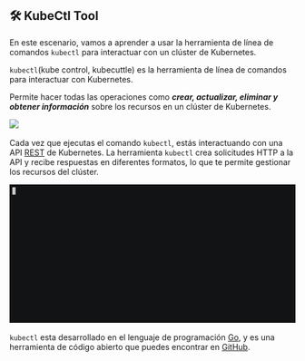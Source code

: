﻿
## 🛠️ KubeCtl Tool

En este escenario, vamos a aprender a usar la herramienta de línea de comandos `kubectl` para interactuar con un clúster de Kubernetes.

`kubectl`(kube control, kubecuttle) es la herramienta de línea de comandos para interactuar con Kubernetes.

Permite hacer todas las operaciones como _**crear, actualizar, eliminar y obtener información**_ sobre los recursos en un clúster de Kubernetes.

![](http://www.techplayon.com/wp-content/uploads/2021/07/Kubectloperations.png)

Cada vez que ejecutas el comando `kubectl`, estás interactuando con una API [REST](https://aws.amazon.com/es/what-is/restful-api/) de Kubernetes. La herramienta `kubectl` crea solicitudes HTTP a la API y recibe respuestas en diferentes formatos, lo que te permite gestionar los recursos del clúster.

![](https://raw.githubusercontent.com/sangam14/kubernets101/master/pic8.gif)

`kubectl` esta desarrollado en el lenguaje de programación [Go](https://go.dev/), y es una herramienta de código abierto que puedes encontrar en [GitHub](https://github.com/kubernetes/kubectl).
